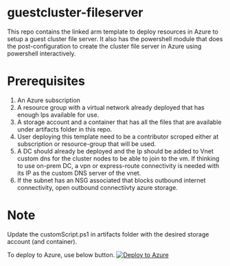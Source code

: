 # guestcluster-fileserver
This repo contains the linked arm template to deploy resources in Azure to setup a guest cluster file server. It also has the powershell module that does the post-configuration to create the cluster file server in Azure using powershell interactively.

# Prerequisites
1. An Azure subscription
2. A resource group with a virtual network already deployed that has enough Ips available for use.
3. A storage account and a container that has all the files that are available under artifacts folder in this repo.
4. User deploying this template need to be a contributor scroped either at subscription or resource-group that will be used.
5. A DC should already be deployed and the Ip should be added to Vnet custom dns for the cluster nodes to be able to join to the vm. If thinking to use on-prem DC, a vpn or express-route connectivity is needed with its IP as the custom DNS server of the vnet.
6. If the subnet has an NSG associated that blocks outbound internet connectivity, open outbound connectiivty azure storage.

# Note
Update the customScript.ps1 in artifacts folder with the desired storage account (and container).

To deploy to Azure, use below button.
[![Deploy to Azure](https://aka.ms/deploytoazurebutton)](https://portal.azure.com/#create/Microsoft.Template/uri/https%3A%2F%2Fraw.githubusercontent.com%2FMahindraManoj%2Fguestcluster-fileserver%2Fazuredeploy.json)
